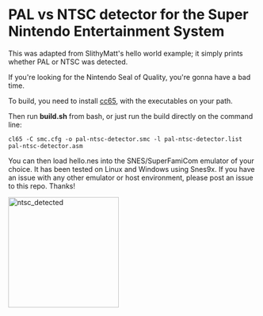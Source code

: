 # PAL vs NTSC detector for the Super Nintendo Entertainment System

This was adapted from SlithyMatt's hello world example; it simply prints whether PAL or NTSC was detected.

If you're looking for the Nintendo Seal of Quality, you're gonna have a bad time.

<!-- ![Screencap from Snes9x Emulator](hello_snes9x.png) -->

To build, you need to install [cc65](https://github.com/cc65/cc65), with the
executables on your path.

Then run **build.sh** from bash, or just run the build directly on the command line:

```
cl65 -C smc.cfg -o pal-ntsc-detector.smc -l pal-ntsc-detector.list pal-ntsc-detector.asm
```

You can then load hello.nes into the SNES/SuperFamiCom emulator of your choice. It has been
tested on Linux and Windows using Snes9x. If you have an issue with any other emulator or
host environment, please post an issue to this repo. Thanks!

<img width="223" alt="ntsc_detected" src="https://user-images.githubusercontent.com/13253146/169671390-a3f477ef-b008-4724-b4a9-cc5cd4048bae.png">
